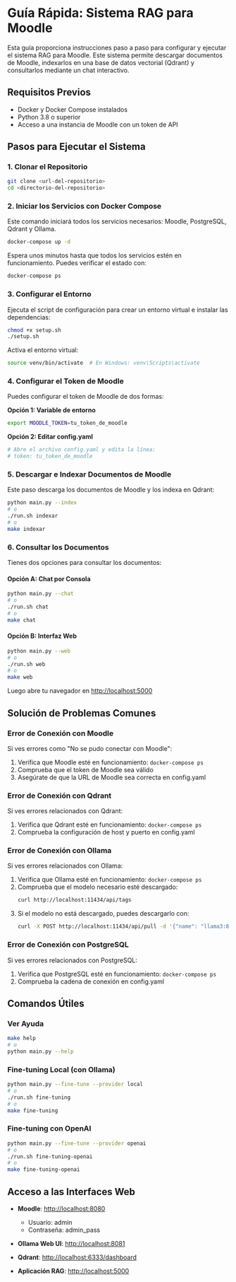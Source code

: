 # Guía Rápida: Sistema RAG para Moodle

Esta guía proporciona instrucciones paso a paso para configurar y ejecutar el sistema RAG para Moodle. Este sistema permite descargar documentos de Moodle, indexarlos en una base de datos vectorial (Qdrant) y consultarlos mediante un chat interactivo.

## Requisitos Previos

- Docker y Docker Compose instalados
- Python 3.8 o superior
- Acceso a una instancia de Moodle con un token de API

## Pasos para Ejecutar el Sistema

### 1. Clonar el Repositorio

```bash
git clone <url-del-repositorio>
cd <directorio-del-repositorio>
```

### 2. Iniciar los Servicios con Docker Compose

Este comando iniciará todos los servicios necesarios: Moodle, PostgreSQL, Qdrant y Ollama.

```bash
docker-compose up -d
```

Espera unos minutos hasta que todos los servicios estén en funcionamiento. Puedes verificar el estado con:

```bash
docker-compose ps
```

### 3. Configurar el Entorno

Ejecuta el script de configuración para crear un entorno virtual e instalar las dependencias:

```bash
chmod +x setup.sh
./setup.sh
```

Activa el entorno virtual:

```bash
source venv/bin/activate  # En Windows: venv\Scripts\activate
```

### 4. Configurar el Token de Moodle

Puedes configurar el token de Moodle de dos formas:

**Opción 1: Variable de entorno**
```bash
export MOODLE_TOKEN=tu_token_de_moodle
```

**Opción 2: Editar config.yaml**
```bash
# Abre el archivo config.yaml y edita la línea:
# token: tu_token_de_moodle
```

### 5. Descargar e Indexar Documentos de Moodle

Este paso descarga los documentos de Moodle y los indexa en Qdrant:

```bash
python main.py --index
# o
./run.sh indexar
# o
make indexar
```

### 6. Consultar los Documentos

Tienes dos opciones para consultar los documentos:

#### Opción A: Chat por Consola

```bash
python main.py --chat
# o
./run.sh chat
# o
make chat
```

#### Opción B: Interfaz Web

```bash
python main.py --web
# o
./run.sh web
# o
make web
```

Luego abre tu navegador en [http://localhost:5000](http://localhost:5000)

## Solución de Problemas Comunes

### Error de Conexión con Moodle

Si ves errores como "No se pudo conectar con Moodle":

1. Verifica que Moodle esté en funcionamiento: `docker-compose ps`
2. Comprueba que el token de Moodle sea válido
3. Asegúrate de que la URL de Moodle sea correcta en config.yaml

### Error de Conexión con Qdrant

Si ves errores relacionados con Qdrant:

1. Verifica que Qdrant esté en funcionamiento: `docker-compose ps`
2. Comprueba la configuración de host y puerto en config.yaml

### Error de Conexión con Ollama

Si ves errores relacionados con Ollama:

1. Verifica que Ollama esté en funcionamiento: `docker-compose ps`
2. Comprueba que el modelo necesario esté descargado:
   ```bash
   curl http://localhost:11434/api/tags
   ```
3. Si el modelo no está descargado, puedes descargarlo con:
   ```bash
   curl -X POST http://localhost:11434/api/pull -d '{"name": "llama3:8b"}'
   ```

### Error de Conexión con PostgreSQL

Si ves errores relacionados con PostgreSQL:

1. Verifica que PostgreSQL esté en funcionamiento: `docker-compose ps`
2. Comprueba la cadena de conexión en config.yaml

## Comandos Útiles

### Ver Ayuda

```bash
make help
# o
python main.py --help
```

### Fine-tuning Local (con Ollama)

```bash
python main.py --fine-tune --provider local
# o
./run.sh fine-tuning
# o
make fine-tuning
```

### Fine-tuning con OpenAI

```bash
python main.py --fine-tune --provider openai
# o
./run.sh fine-tuning-openai
# o
make fine-tuning-openai
```

## Acceso a las Interfaces Web

- **Moodle**: [http://localhost:8080](http://localhost:8080)
  - Usuario: admin
  - Contraseña: admin_pass

- **Ollama Web UI**: [http://localhost:8081](http://localhost:8081)

- **Qdrant**: [http://localhost:6333/dashboard](http://localhost:6333/dashboard)

- **Aplicación RAG**: [http://localhost:5000](http://localhost:5000)